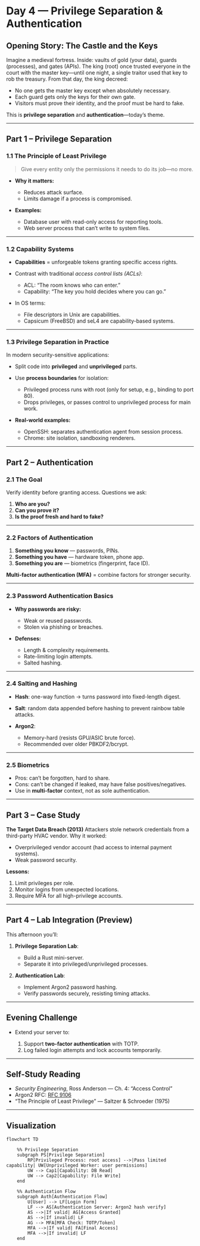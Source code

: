 # **Day 4 — Privilege Separation & Authentication**

## **Opening Story: The Castle and the Keys**

Imagine a medieval fortress. Inside: vaults of gold (your data), guards (processes), and gates (APIs). The king (root) once trusted everyone in the court with the master key—until one night, a single traitor used that key to rob the treasury.
From that day, the king decreed:

* No one gets the master key except when absolutely necessary.
* Each guard gets only the keys for their own gate.
* Visitors must prove their identity, and the proof must be hard to fake.

This is **privilege separation** and **authentication**—today’s theme.

---

## **Part 1 – Privilege Separation**

### **1.1 The Principle of Least Privilege**

> Give every entity only the permissions it needs to do its job—no more.

* **Why it matters:**

  * Reduces attack surface.
  * Limits damage if a process is compromised.
* **Examples:**

  * Database user with read-only access for reporting tools.
  * Web server process that can’t write to system files.

---

### **1.2 Capability Systems**

* **Capabilities** = unforgeable tokens granting specific access rights.
* Contrast with traditional *access control lists (ACLs)*:

  * ACL: “The room knows who can enter.”
  * Capability: “The key you hold decides where you can go.”
* In OS terms:

  * File descriptors in Unix are capabilities.
  * Capsicum (FreeBSD) and seL4 are capability-based systems.

---

### **1.3 Privilege Separation in Practice**

In modern security-sensitive applications:

* Split code into **privileged** and **unprivileged** parts.
* Use **process boundaries** for isolation:

  * Privileged process runs with root (only for setup, e.g., binding to port 80).
  * Drops privileges, or passes control to unprivileged process for main work.
* **Real-world examples:**

  * OpenSSH: separates authentication agent from session process.
  * Chrome: site isolation, sandboxing renderers.

---

## **Part 2 – Authentication**

### **2.1 The Goal**

Verify identity before granting access.
Questions we ask:

1. **Who are you?**
2. **Can you prove it?**
3. **Is the proof fresh and hard to fake?**

---

### **2.2 Factors of Authentication**

1. **Something you know** — passwords, PINs.
2. **Something you have** — hardware token, phone app.
3. **Something you are** — biometrics (fingerprint, face ID).

**Multi-factor authentication (MFA)** = combine factors for stronger security.

---

### **2.3 Password Authentication Basics**

* **Why passwords are risky:**

  * Weak or reused passwords.
  * Stolen via phishing or breaches.
* **Defenses:**

  * Length & complexity requirements.
  * Rate-limiting login attempts.
  * Salted hashing.

---

### **2.4 Salting and Hashing**

* **Hash**: one-way function → turns password into fixed-length digest.
* **Salt**: random data appended before hashing to prevent rainbow table attacks.
* **Argon2**:

  * Memory-hard (resists GPU/ASIC brute force).
  * Recommended over older PBKDF2/bcrypt.

---

### **2.5 Biometrics**

* Pros: can’t be forgotten, hard to share.
* Cons: can’t be changed if leaked, may have false positives/negatives.
* Use in **multi-factor** context, not as sole authentication.

---

## **Part 3 – Case Study**

**The Target Data Breach (2013)**
Attackers stole network credentials from a third-party HVAC vendor.
Why it worked:

* Overprivileged vendor account (had access to internal payment systems).
* Weak password security.

**Lessons:**

1. Limit privileges per role.
2. Monitor logins from unexpected locations.
3. Require MFA for all high-privilege accounts.

---

## **Part 4 – Lab Integration (Preview)**

This afternoon you’ll:

1. **Privilege Separation Lab**:

   * Build a Rust mini-server.
   * Separate it into privileged/unprivileged processes.
2. **Authentication Lab**:

   * Implement Argon2 password hashing.
   * Verify passwords securely, resisting timing attacks.

---

## **Evening Challenge**

* Extend your server to:

  1. Support **two-factor authentication** with TOTP.
  2. Log failed login attempts and lock accounts temporarily.

---

## **Self-Study Reading**

* *Security Engineering*, Ross Anderson — Ch. 4: “Access Control”
* Argon2 RFC: [RFC 9106](https://datatracker.ietf.org/doc/html/rfc9106)
* “The Principle of Least Privilege” — Saltzer & Schroeder (1975)

---

## Visualization

```mermaid
flowchart TD

    %% Privilege Separation
    subgraph PS[Privilege Separation]
        RP[Privileged Process: root access] -->|Pass limited capability| UW[Unprivileged Worker: user permissions]
        UW --> Cap1[Capability: DB Read]
        UW --> Cap2[Capability: File Write]
    end

    %% Authentication Flow
    subgraph Auth[Authentication Flow]
        U[User] --> LF[Login Form]
        LF --> AS[Authentication Server: Argon2 hash verify]
        AS -->|If valid| AG[Access Granted]
        AS -->|If invalid| LF
        AG --> MFA[MFA Check: TOTP/Token]
        MFA -->|If valid| FA[Final Access]
        MFA -->|If invalid| LF
    end
```
